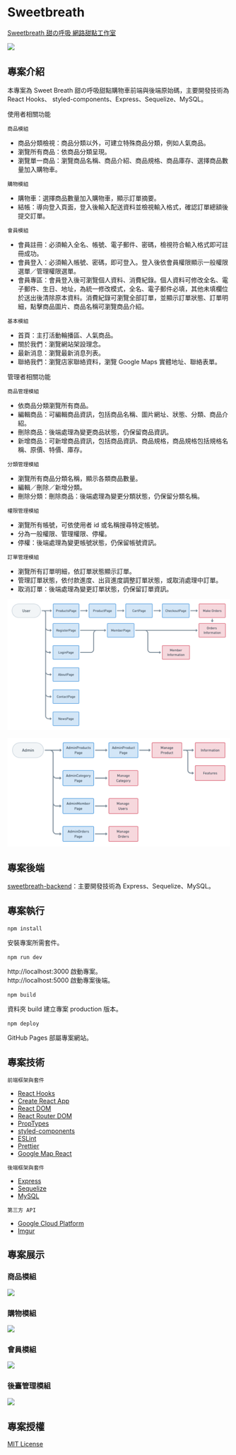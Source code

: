 # Sweetbreath

[Sweetbreath 甜の呼吸 網路甜點工作室](http://sweetbreath.tw/)

![](./img/localhost-index02-20210106.png)

## 專案介紹

本專案為 Sweet Breath 甜の呼吸甜點購物車前端與後端原始碼，主要開發技術為 React Hooks、
styled-components、Express、Sequelize、MySQL。

使用者相關功能

`商品模組`

- 商品分類檢視：商品分類以外，可建立特殊商品分類，例如人氣商品。
- 瀏覽所有商品：依商品分類呈現。
- 瀏覽單一商品：瀏覽商品名稱、商品介紹、商品規格、商品庫存、選擇商品數量加入購物車。

`購物模組`

- 購物車：選擇商品數量加入購物車，顯示訂單摘要。
- 結帳：導向登入頁面，登入後輸入配送資料並檢視輸入格式，確認訂單總額後提交訂單。

`會員模組`

- 會員註冊：必須輸入全名、帳號、電子郵件、密碼，檢視符合輸入格式即可註冊成功。
- 會員登入：必須輸入帳號、密碼，即可登入。登入後依會員權限顯示一般權限選單／管理權限選單。
- 會員專區：會員登入後可瀏覽個人資料、消費紀錄。個人資料可修改全名、電子郵件、生日、地址，為統一修改模式，全名、電子郵件必填，其他未填欄位於送出後清除原本資料。消費紀錄可瀏覽全部訂單，並顯示訂單狀態、訂單明細，點擊商品圖片、商品名稱可瀏覽商品介紹。

`基本模組`

- 首頁：主打活動輪播區、人氣商品。
- 關於我們：瀏覽網站架設理念。
- 最新消息：瀏覽最新消息列表。
- 聯絡我們：瀏覽店家聯絡資料，瀏覽 Google Maps 實體地址、聯絡表單。

管理者相關功能

`商品管理模組`

- 依商品分類瀏覽所有商品。
- 編輯商品：可編輯商品資訊，包括商品名稱、圖片網址、狀態、分類、商品介紹。
- 刪除商品：後端處理為變更商品狀態，仍保留商品資訊。
- 新增商品：可新增商品資訊，包括商品資訊、商品規格，商品規格包括規格名稱、原價、特價、庫存。

`分類管理模組`

- 瀏覽所有商品分類名稱，顯示各類商品數量。
- 編輯／刪除／新增分類。
- 刪除分類：刪除商品：後端處理為變更分類狀態，仍保留分類名稱。

`權限管理模組`

- 瀏覽所有帳號，可依使用者 id 或名稱搜尋特定帳號。
- 分為一般權限、管理權限、停權。
- 停權：後端處理為變更帳號狀態，仍保留帳號資訊。

`訂單管理模組`

- 瀏覽所有訂單明細，依訂單狀態顯示訂單。
- 管理訂單狀態，依付款進度、出貨進度調整訂單狀態，或取消處理中訂單。
- 取消訂單：後端處理為變更訂單狀態，仍保留訂單資訊。

![](./img/userflow-client-v3.png)

![](./img/userflow-admin-v3.png)

## 專案後端

[sweetbreath-backend](https://github.com/ivymuchacha/sweetbreath-backend)：主要開發技術為 Express、Sequelize、MySQL。

## 專案執行

`npm install`

安裝專案所需套件。

`npm run dev`

http://localhost:3000 啟動專案。  
http://localhost:5000 啟動專案後端。

`npm build`

資料夾 build 建立專案 production 版本。

`npm deploy`

GitHub Pages 部屬專案網站。

## 專案技術

`前端框架與套件`

- [React Hooks](https://reactjs.org/)
- [Create React App](https://create-react-app.dev/)
- [React DOM](https://www.npmjs.com/package/react-dom)
- [React Router DOM](https://reactrouter.com/)
- [PropTypes](https://www.npmjs.com/package/prop-types)
- [styled-components](https://styled-components.com/)
- [ESLint](https://eslint.org/)
- [Prettier](https://prettier.io/)
- [Google Map React](https://github.com/google-map-react/google-map-react)

`後端框架與套件`

- [Express](https://expressjs.com/)
- [Sequelize](https://sequelize.org/)
- [MySQL](https://www.mysql.com/)

`第三方 API`

- [Google Cloud Platform](https://cloud.google.com/)
- [Imgur](https://imgur.com/)

## 專案展示

### 商品模組

![](./img/)

### 購物模組

![](./img/)

### 會員模組

![](./img/)

### 後臺管理模組

![](./img/)

## 專案授權

[MIT License](https://choosealicense.com/licenses/mit/)
